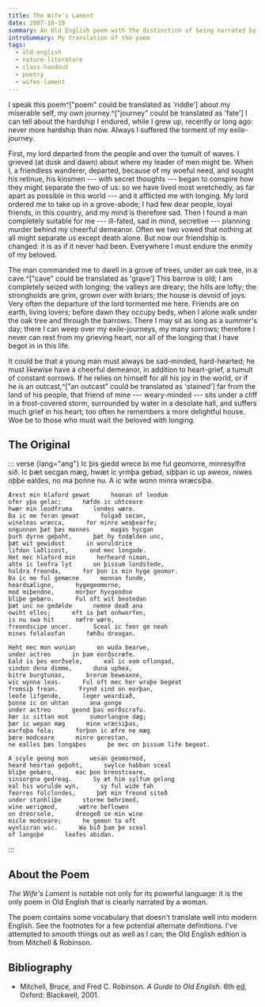 ```yaml
---
title: The Wife's Lament
date: 2007-10-10
summary: An Old English poem with the distinction of being narrated by a woman.
introSummary: My translation of the poem
tags:
  - old-english
  - nature-literature
  - class-handout
  - poetry
  - wifes-lament
---
```


I speak this poem^["poem" could be translated as 'riddle'] about my miserable self, my own journey.^["journey" could be translated as 'fate'] I can tell about the hardship I endured, while I grew up, recently or long ago: never more hardship than now. Always I suffered the torment of my exile-journey.

First, my lord departed from the people and over the tumult of waves. I grieved (at dusk and dawn) about where my leader of men might be. When I, a friendless wanderer, departed, because of my woeful need, and sought his retinue, his kinsmen --- with secret thoughts --- began to conspire how they might separate the two of us: so we have lived most wretchedly, as far apart as possible in this world --- and it afflicted me with longing. My lord ordered me to take up in a grove-abode; I had few dear people, loyal friends, in this country, and my mind is therefore sad. Then I found a man completely suitable for me --- ill-fated, sad in mind, secretive --- planning murder behind my cheerful demeanor. Often we two vowed that nothing at all might separate us except death alone. But now our friendship is changed: it is as if it never had been. Everywhere I must endure the enmity of my beloved.

The man commanded me to dwell in a grove of trees, under an oak tree, in a cave.^["cave" could be translated as 'grave'] This barrow is old; I am completely seized with longing; the valleys are dreary; the hills are lofty; the strongholds are grim, grown over with briars; the house is devoid of joys. Very often the departure of the lord tormented me here. Friends are on earth, living lovers; before dawn they occupy beds, when I alone walk under the oak tree and through the barrows. There I may sit as long as a summer's day; there I can weep over my exile-journeys, my many sorrows; therefore I never can rest from my grieving heart, nor all of the longing that I have begot in in this life.

It could be that a young man must always be sad-minded, hard-hearted; he must likewise have a cheerful demeanor, in addition to heart-grief, a tumult of constant sorrows. If he relies on himself for all his joy in the world, or if he is an outcast,^["an outcast" could be translated as 'stained'] far from the land of his people, that friend of mine --- weary-minded --- sits under a cliff in a frost-covered storm, surrounded by water in a desolate hall, and suffers much grief in his heart; too often he remembers a more delightful house. Woe be to those who must wait the beloved with longing.

## The Original

::: verse {lang="ang"}
    Ic þis giedd wrece     bi me ful geomorre,
    minresylfre sið.     Ic þæt secgan mæg,
    hwæt ic yrmþa gebad,      siþþan ic up aweox,
    niwes oþþe ealdes,      no ma þonne nu.
    A ic wite wonn      minra wræcsiþa.

    Ærest min hlaford gewat      heonan of leodum
    ofer yþa gelac;      hæfde ic uhtceare
    hwær min leodfruma      londes wære.
    Ða ic me feran gewat      folgað secan,
    wineleas wræcca,      for minre weaþearfe;
    ongunnon þæt þæs monnes      magas hycgan
    þurh dyrne geþoht,      þæt hy todælden unc,
    þæt wit gewidost      in woruldrice
    lifdon laðlicost,      ond mec longade.
    Het mec hlaford min      herheard niman,
    ahte ic leofra lyt      on þissum londstede,
    holdra freonda,      for þon is min hyge geomor.
    Ða ic me ful gemæcne      monnan funde,
    heardsæligne,      hygegeomorne,
    mod miþendne,      morþor hycgendne
    bliþe gebæro.      Ful oft wit beotedan
    þæt unc ne gedælde      nemne deað ana
    owiht elles;      eft is þæt onhworfen,
    is nu swa hit      næfre wære,
    freondscipe uncer.      Sceal ic feor ge neah
    mines felaleofan      fæhðu dreogan.

    Heht mec mon wunian      on wuda bearwe,
    under actreo      in þam eorðscræfe.
    Eald is þes eorðsele,      eal ic eom oflongad,
    sindon dena dimme,      duna uphea,
    bitre burgtunas,      brerum beweaxne,
    wic wynna leas.      Ful oft mec her wraþe begeat
    fromsiþ frean.      Frynd sind on eorþan,
    leofe lifgende,      leger weardiað,
    þonne ic on uhtan      ana gonge
    under actreo      geond þas eorðscrafu.
    Þær ic sittan mot      sumorlangne dæg;
    þær ic wepan mæg      mine wræcsiþas,
    earfoþa fela;      forþon ic æfre ne mæg
    þære modceare      minre gerestan,
    ne ealles þæs longaþes      þe mec on þissum life begeat.

    A scyle geong mon      wesan geomormod,
    heard heortan geþoht,      swylce habban sceal
    bliþe gebæro,      eac þon breostceare,
    sinsorgna gedreag.      Sy æt him sylfum gelong
    eal his worulde wyn,      sy ful wide fah
    feorres folclondes,      þæt min freond siteð
    under stanhliþe      storme behrimed,
    wine werigmod,      wætre beflowen
    on dreorsele,      dreogeð se min wine
    micle modceare;      he gemon to oft
    wynlicran wic.      Wa bið þam þe sceal
    of langoþe      leofes abidan.
:::

## About the Poem

<cite>The Wife's Lament</cite> is notable not only for its powerful language: it is the only poem in Old English that is clearly narrated by a woman.

The poem contains some vocabulary that doesn't translate well into modern English. See the footnotes for a few potential alternate definitions. I've attempted to smooth things out as well as I can; the Old English edition is from Mitchell & Robinson.

## Bibliography

* Mitchell, Bruce, and Fred C. Robinson. <cite>A Guide to Old English</cite>. 6th <abbr title="edition">ed.</abbr> Oxford: Blackwell, 2001.
